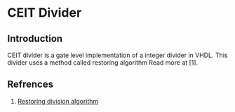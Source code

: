 # CEIT Divider

## Introduction
CEIT divider is a gate level implementation of a integer divider in VHDL. This divider uses a method called restoring algorithm Read more at [1].

## Refrences
1. [Restoring division algorithm](https://en.wikipedia.org/wiki/Division_algorithm#Restoring_division)
